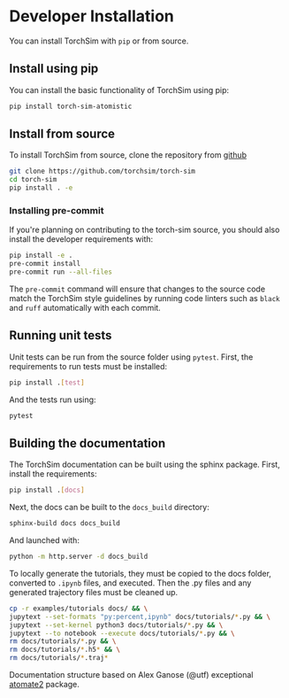# Developer Installation

You can install TorchSim with `pip` or from source.

## Install using pip

You can install the basic functionality of TorchSim using pip:

```bash
pip install torch-sim-atomistic
```

## Install from source

To install TorchSim from source, clone the repository from [github](https://github.com/torchsim/torch-sim)

```bash
git clone https://github.com/torchsim/torch-sim
cd torch-sim
pip install . -e
```

### Installing pre-commit

If you're planning on contributing to the torch-sim source, you should also install
the developer requirements with:

```bash
pip install -e .
pre-commit install
pre-commit run --all-files
```

The `pre-commit` command will ensure that changes to the source code match the
TorchSim style guidelines by running code linters such as `black` and `ruff` automatically with each commit.

## Running unit tests

Unit tests can be run from the source folder using `pytest`. First, the requirements
to run tests must be installed:

```bash
pip install .[test]
```

And the tests run using:

```bash
pytest
```

## Building the documentation

The TorchSim documentation can be built using the sphinx package. First, install the requirements:

```bash
pip install .[docs]
```

Next, the docs can be built to the `docs_build` directory:

```bash
sphinx-build docs docs_build
```

And launched with:

```bash
python -m http.server -d docs_build
```

To locally generate the tutorials, they must be copied to the docs folder,
converted to `.ipynb` files, and executed. Then the .py files and any generated
trajectory files must be cleaned up.

```bash
cp -r examples/tutorials docs/ && \
jupytext --set-formats "py:percent,ipynb" docs/tutorials/*.py && \
jupytext --set-kernel python3 docs/tutorials/*.py && \
jupytext --to notebook --execute docs/tutorials/*.py && \
rm docs/tutorials/*.py && \
rm docs/tutorials/*.h5* && \
rm docs/tutorials/*.traj*
```

Documentation structure based on Alex Ganose (@utf) exceptional
[atomate2](https://materialsproject.github.io/atomate2/) package.
